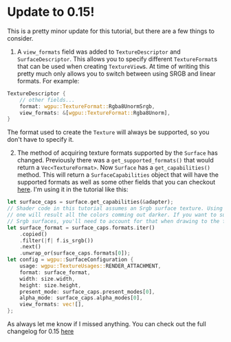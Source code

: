 # Update to 0.15!

This is a pretty minor update for this tutorial, but there are a few things to consider.

1. A `view_formats` field was added to `TextureDescriptor` and `SurfaceDescriptor`. This allows you to specify different `TextureFormat`s that can be used when creating `TextureView`s. At time of writing this pretty much only allows you to switch between using SRGB and linear formats. For example:
```rust
TextureDescriptor {
    // other fields...
    format: wgpu::TextureFormat::Rgba8UnormSrgb,
    view_formats: &[wgpu::TextureFormat::Rgba8Unorm],
}
```
The format used to create the `Texture` will always be supported, so you don't have to specify it.

2. The method of acquiring texture formats supported by the `Surface` has changed. Previously there was a `get_supported_formats()` that would return a `Vec<TextureFormat>`. Now `Surface` has a `get_capabilities()` method. This will return a `SurfaceCapabilities` object that will have the supported formats as well as some other fields that you can checkout [here](https://docs.rs/wgpu/latest/wgpu/struct.SurfaceCapabilities.html). I'm using it in the tutorial like this:
```rust
let surface_caps = surface.get_capabilities(&adapter);
// Shader code in this tutorial assumes an Srgb surface texture. Using a different
// one will result all the colors comming out darker. If you want to support non
// Srgb surfaces, you'll need to account for that when drawing to the frame.
let surface_format = surface_caps.formats.iter()
    .copied()
    .filter(|f| f.is_srgb())
    .next()
    .unwrap_or(surface_caps.formats[0]);
let config = wgpu::SurfaceConfiguration {
    usage: wgpu::TextureUsages::RENDER_ATTACHMENT,
    format: surface_format,
    width: size.width,
    height: size.height,
    present_mode: surface_caps.present_modes[0],
    alpha_mode: surface_caps.alpha_modes[0],
    view_formats: vec![],
};
```

As always let me know if I missed anything. You can check out the full changelog for 0.15 [here](https://github.com/gfx-rs/wgpu/blob/master/CHANGELOG.md#wgpu-0150-2023-01-25)